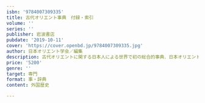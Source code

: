 ```yaml
---
isbn: '9784007309335'
title: 古代オリエント事典　付録・索引
volume: ''
series: ''
publisher: 岩波書店
pubdate: '2019-10-11'
cover: 'https://cover.openbd.jp/9784007309335.jpg'
author: 日本オリエント学会／編集
description: 古代オリエントに関する日本人による世界で初の総合的事典．日本オリエント学会が総力を挙げて編集．
price: '5200'
genre: ''
target: 専門
format: 事・辞典
content: 外国歴史

---
```

